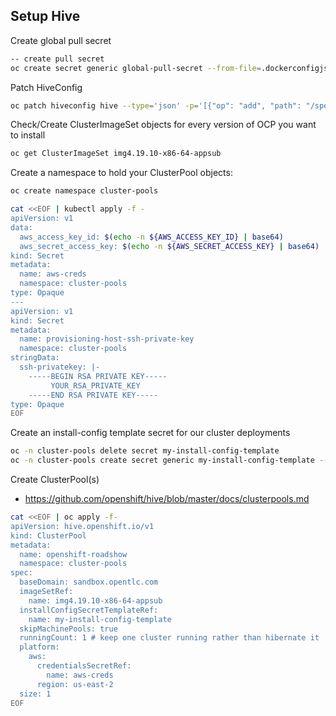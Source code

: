 ## Setup Hive

Create global pull secret

```bash
-- create pull secret
oc create secret generic global-pull-secret --from-file=.dockerconfigjson=$HOME/tmp/pull-secret-rhpds --type=kubernetes.io/dockerconfigjson --namespace hive
```

Patch HiveConfig

```bash
oc patch hiveconfig hive --type='json' -p='[{"op": "add", "path": "/spec/globalPullSecretRef", "value": {"name": "global-pull-secret"}}]'
```

Check/Create ClusterImageSet objects for every version of OCP you want to install

```bash
oc get ClusterImageSet img4.19.10-x86-64-appsub
```

Create a namespace to hold your ClusterPool objects:

```bash
oc create namespace cluster-pools
```

```bash
cat <<EOF | kubectl apply -f -
apiVersion: v1
data:
  aws_access_key_id: $(echo -n ${AWS_ACCESS_KEY_ID} | base64)
  aws_secret_access_key: $(echo -n ${AWS_SECRET_ACCESS_KEY} | base64)
kind: Secret
metadata:
  name: aws-creds
  namespace: cluster-pools
type: Opaque
---
apiVersion: v1
kind: Secret
metadata:
  name: provisioning-host-ssh-private-key
  namespace: cluster-pools
stringData:
  ssh-privatekey: |-
    -----BEGIN RSA PRIVATE KEY-----
         YOUR_RSA_PRIVATE_KEY
    -----END RSA PRIVATE KEY-----
type: Opaque
EOF
```

Create an install-config template secret for our cluster deployments

```bash
oc -n cluster-pools delete secret my-install-config-template
oc -n cluster-pools create secret generic my-install-config-template --from-file=install-config.yaml=applications/hive/hivec-install-config-sno.yaml
```

Create ClusterPool(s)

- https://github.com/openshift/hive/blob/master/docs/clusterpools.md

```bash
cat <<EOF | oc apply -f-
apiVersion: hive.openshift.io/v1
kind: ClusterPool
metadata:
  name: openshift-roadshow
  namespace: cluster-pools
spec:
  baseDomain: sandbox.opentlc.com
  imageSetRef:
    name: img4.19.10-x86-64-appsub
  installConfigSecretTemplateRef: 
    name: my-install-config-template
  skipMachinePools: true
  runningCount: 1 # keep one cluster running rather than hibernate it
  platform:
    aws:
      credentialsSecretRef:
        name: aws-creds
      region: us-east-2
  size: 1
EOF
```
